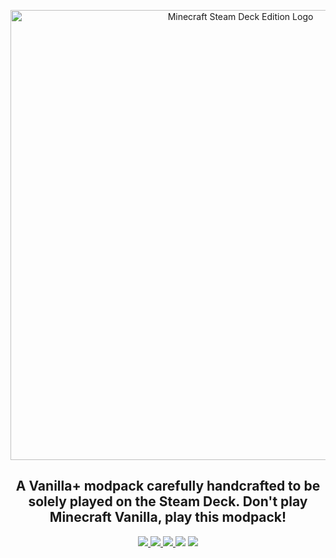 <p align="center">
  <img src="https://i.imgur.com/r3cZQrX.png" alt="Minecraft Steam Deck Edition Logo" width="720" />
  <h2 align="center">A Vanilla+ modpack carefully handcrafted to be solely played on the Steam Deck. Don't play Minecraft Vanilla, play this modpack!</h2>
  <p align="center">
    <a href="https://fabricmc.net/">
      <img src="https://img.shields.io/badge/API-Fabric-blue"></img>
    </a>
    <a href="https://modrinth.com/modpack/minecraft-steam-deck-edition">
      <img src="https://img.shields.io/badge/Current_working_version-1.20.4-yellow"></img>
    </a>
    <a href="https://modrinth.com/modpack/minecraft-steam-deck-edition)https://modrinth.com/modpack/minecraft-steam-deck-edition">
      <img src="https://img.shields.io/badge/Status-maintained-green"></img>
    </a>
    <a herf="https://github.com/Blasto33/Minecraft-Steam-Deck-Edition">
      <img src="https://img.shields.io/github/stars/Blasto33/Minecraft-Steam-Deck-Edition?logo=github&style=flat-square">
    </a>
    <a herf="https://github.com/Blasto33/Minecraft-Steam-Deck-Edition/issues"> 
      <img src="https://img.shields.io/github/issues/Blasto33/Minecraft-Steam-Deck-Edition?color=orange&logo=github&style=flat-square">
    </a>
  </p>
</p>
